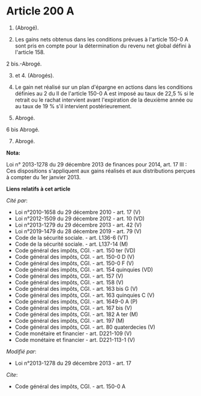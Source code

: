 # Article 200 A

1. (Abrogé). 

2. Les gains nets obtenus dans les conditions prévues à l'article 150-0 A sont pris en compte pour la détermination du revenu
net global défini à l'article 158.

2 bis.-Abrogé. 

3. et 4. (Abrogés). 

5. Le gain net réalisé sur un plan d'épargne en actions dans les conditions définies au 2 du II de l'article 150-0 A est
imposé au taux de 22,5 % si le retrait ou le rachat intervient avant l'expiration de la deuxième année ou au taux de 19 %
s'il intervient postérieurement. 

6. Abrogé. 

6 bis Abrogé. 

7. Abrogé.

**Nota:**

Loi n° 2013-1278 du 29 décembre 2013 de finances pour 2014, art. 17 III : Ces dispositions s'appliquent aux gains réalisés et
aux distributions perçues à compter du 1er janvier 2013.

**Liens relatifs à cet article**

_Cité par_:

  - Loi n°2010-1658 du 29 décembre 2010 - art. 17 (V)
  - Loi n°2012-1509 du 29 décembre 2012 - art. 10 (VD)
  - Loi n°2013-1279 du 29 décembre 2013 - art. 42 (V)
  - Loi n°2019-1479 du 28 décembre 2019 - art. 79 (V)
  - Code de la sécurité sociale. - art. L136-6 (VT)
  - Code de la sécurité sociale. - art. L137-14 (M)
  - Code général des impôts, CGI. - art. 150 ter (VD)
  - Code général des impôts, CGI. - art. 150-0 D (V)
  - Code général des impôts, CGI. - art. 150-0 F (V)
  - Code général des impôts, CGI. - art. 154 quinquies (VD)
  - Code général des impôts, CGI. - art. 157 (V)
  - Code général des impôts, CGI. - art. 158 (V)
  - Code général des impôts, CGI. - art. 163 bis G (V)
  - Code général des impôts, CGI. - art. 163 quinquies C (V)
  - Code général des impôts, CGI. - art. 1649-0 A (P)
  - Code général des impôts, CGI. - art. 167 bis (V)
  - Code général des impôts, CGI. - art. 182 A ter (M)
  - Code général des impôts, CGI. - art. 197 (M)
  - Code général des impôts, CGI. - art. 80 quaterdecies (V)
  - Code monétaire et financier - art. D221-109 (V)
  - Code monétaire et financier - art. D221-113-1 (V)

_Modifié par_:

  - Loi n°2013-1278 du 29 décembre 2013 - art. 17

_Cite_:

  - Code général des impôts, CGI. - art. 150-0 A

